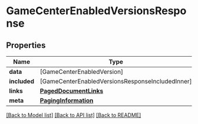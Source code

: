 # GameCenterEnabledVersionsResponse

## Properties
Name | Type | Description | Notes
------------ | ------------- | ------------- | -------------
**data** | [GameCenterEnabledVersion] |  | 
**included** | [GameCenterEnabledVersionsResponseIncludedInner] |  | [optional] 
**links** | [**PagedDocumentLinks**](PagedDocumentLinks.md) |  | 
**meta** | [**PagingInformation**](PagingInformation.md) |  | [optional] 

[[Back to Model list]](../README.md#documentation-for-models) [[Back to API list]](../README.md#documentation-for-api-endpoints) [[Back to README]](../README.md)


